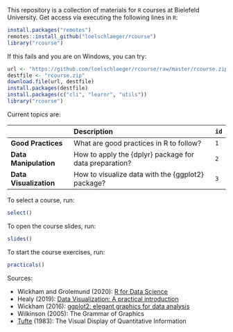 This repository is a collection of materials for `R` courses at Bielefeld University. Get access via executing the following lines in `R`:

```r
install.packages("remotes")
remotes::install_github("loelschlaeger/rcourse")
library("rcourse")
```

If this fails and you are on Windows, you can try:

```r
url <- "https://github.com/loelschlaeger/rcourse/raw/master/rcourse.zip"
destfile <- "rcourse.zip"
download.file(url, destfile)
install.packages(destfile)
install.packages(c("cli", "learnr", "utils"))
library("rcourse")
```

Current topics are:

|                         | Description                                            | `id`                 | 
|:------------------------|:-------------------------------------------------------|:---------------------|
| **Good Practices**      | What are good practices in R to follow?                | `1`                  |
| **Data Manipulation**   | How to apply the {dplyr} package for data preparation? | `2`                  |
| **Data Visualization**  | How to visualize data with the {ggplot2} package?      | `3`                  |

To select a course, run:

```r
select()
```

To open the course slides, run:

```r
slides()
```

To start the course exercises, run:

```r
practicals()
```

Sources:

- Wickham and Grolemund (2020): [R for Data Science](https://r4ds.had.co.nz/)
- Healy (2019): [Data Visualization: A practical introduction](https://socviz.co/)
- Wickham (2016): [ggplot2: elegant graphics for data analysis](https://ggplot2-book.org/)
- Wilkinson (2005): The Grammar of Graphics
- [Tufte](https://en.wikipedia.org/wiki/Edward_Tufte) (1983): The Visual Display of Quantitative Information
